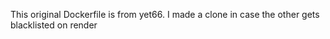 This original Dockerfile is from yet66. I made a clone in case the other gets blacklisted on render
